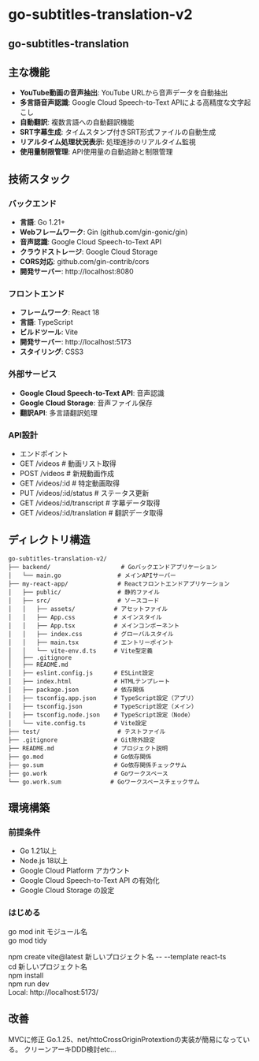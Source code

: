 # go-subtitles-translation-v2
## go-subtitles-translation

## 主な機能

- **YouTube動画の音声抽出**: YouTube URLから音声データを自動抽出
- **多言語音声認識**: Google Cloud Speech-to-Text APIによる高精度な文字起こし
- **自動翻訳**: 複数言語への自動翻訳機能
- **SRT字幕生成**: タイムスタンプ付きSRT形式ファイルの自動生成
- **リアルタイム処理状況表示**: 処理進捗のリアルタイム監視
- **使用量制限管理**: API使用量の自動追跡と制限管理

## 技術スタック

### バックエンド
- **言語**: Go 1.21+
- **Webフレームワーク**: Gin (github.com/gin-gonic/gin)
- **音声認識**: Google Cloud Speech-to-Text API
- **クラウドストレージ**: Google Cloud Storage
- **CORS対応**: github.com/gin-contrib/cors
- **開発サーバー**: http://localhost:8080 

### フロントエンド
- **フレームワーク**: React 18
- **言語**: TypeScript
- **ビルドツール**: Vite
- **開発サーバー**: http://localhost:5173
- **スタイリング**: CSS3

### 外部サービス
- **Google Cloud Speech-to-Text API**: 音声認識
- **Google Cloud Storage**: 音声ファイル保存
- **翻訳API**: 多言語翻訳処理

### API設計
- エンドポイント
- GET /videos # 動画リスト取得 
- POST /videos # 新規動画作成 
- GET /videos/:id # 特定動画取得 
- PUT /videos/:id/status # ステータス更新 
- GET /videos/:id/transcript # 字幕データ取得 
- GET /videos/:id/translation # 翻訳データ取得 

## ディレクトリ構造

```
go-subtitles-translation-v2/
├── backend/                    # Goバックエンドアプリケーション
│   └── main.go                # メインAPIサーバー　
├── my-react-app/              # Reactフロントエンドアプリケーション
│   ├── public/                # 静的ファイル
│   ├── src/                   # ソースコード
│   │   ├── assets/           # アセットファイル
│   │   ├── App.css           # メインスタイル
│   │   ├── App.tsx           # メインコンポーネント
│   │   ├── index.css         # グローバルスタイル
│   │   ├── main.tsx          # エントリーポイント
│   │   └── vite-env.d.ts     # Vite型定義
│   ├── .gitignore
│   ├── README.md
│   ├── eslint.config.js      # ESLint設定
│   ├── index.html            # HTMLテンプレート
│   ├── package.json          # 依存関係
│   ├── tsconfig.app.json     # TypeScript設定（アプリ）
│   ├── tsconfig.json         # TypeScript設定（メイン）
│   ├── tsconfig.node.json    # TypeScript設定（Node）
│   └── vite.config.ts        # Vite設定
├── test/                      # テストファイル
├── .gitignore                # Git除外設定
├── README.md                 # プロジェクト説明
├── go.mod                    # Go依存関係
├── go.sum                    # Go依存関係チェックサム
├── go.work                   # Goワークスペース
└── go.work.sum              # Goワークスペースチェックサム
```

## 環境構築

### 前提条件

- Go 1.21以上
- Node.js 18以上
- Google Cloud Platform アカウント
- Google Cloud Speech-to-Text API の有効化
- Google Cloud Storage の設定

### はじめる
go mod init モジュール名  
go mod tidy


npm create vite@latest 新しいプロジェクト名 -- --template react-ts <br/>
cd 新しいプロジェクト名  
npm install  
npm run dev  
Local:   http://localhost:5173/  



## 改善
MVCに修正
Go.1.25、net/httoCrossOriginProtextionの実装が簡易になっている。
クリーンアーキDDD検討etc…


